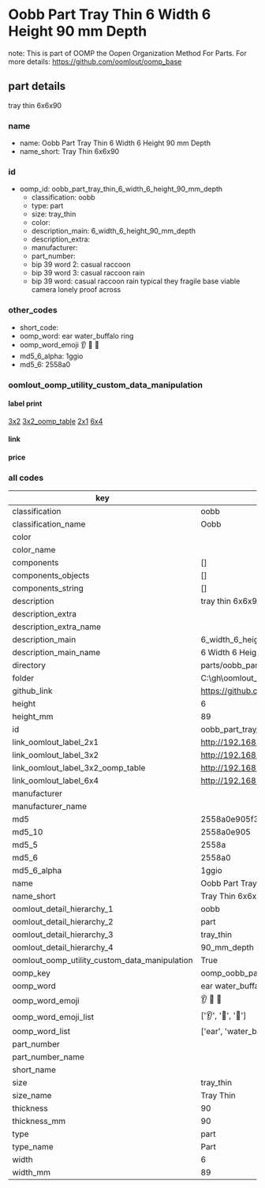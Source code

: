 # Oobb Part Tray Thin 6 Width 6 Height 90 mm Depth  

note: This is part of OOMP the Oopen Organization Method For Parts. For more details: https://github.com/oomlout/oomp_base

##  part details
  



tray thin 6x6x90



### name
* name: Oobb Part Tray Thin 6 Width 6 Height 90 mm Depth
* name_short: Tray Thin 6x6x90 
### id
* oomp_id: oobb_part_tray_thin_6_width_6_height_90_mm_depth
  * classification: oobb
  * type: part
  * size: tray_thin
  * color: 
  * description_main: 6_width_6_height_90_mm_depth
  * description_extra: 
  * manufacturer: 
  * part_number: 
  * bip 39 word 2: casual raccoon
  * bip 39 word 3: casual raccoon rain
  * bip 39 word: casual raccoon rain typical they fragile base viable camera lonely proof across

### other_codes
* short_code: 
* oomp_word: ear water_buffalo ring
* oomp_word_emoji :ear: :water_buffalo: :ring:
* md5_6_alpha: 1ggio
* md5_6: 2558a0






### oomlout_oomp_utility_custom_data_manipulation
#### label print
[3x2](http://192.168.1.245:1112/?label=oomp%201ggio)
[3x2_oomp_table](http://192.168.1.108:1112/?label=oomp%201ggio)
[2x1](http://192.168.1.242:1112/?label=oomp%201ggio)
[6x4](http://192.168.1.55:1112/?label=oomp%201ggio)    

#### link

                              

#### price







### all codes 
| key | value |  
| --- | --- |  
| classification | oobb |  
| classification_name | Oobb |  
| color |  |  
| color_name |  |  
| components | [] |  
| components_objects | [] |  
| components_string | [] |  
| description | tray thin 6x6x90 |  
| description_extra |  |  
| description_extra_name |  |  
| description_main | 6_width_6_height_90_mm_depth |  
| description_main_name | 6 Width 6 Height 90 mm Depth |  
| directory | parts/oobb_part_tray_thin_6_width_6_height_90_mm_depth |  
| folder | C:\gh\oomlout_oobb_version_4_generated_parts\parts\oobb_part_tray_thin_6_width_6_height_90_mm_depth |  
| github_link | https://github.com/oomlout/oomlout_oomp_part_src/tree/main/parts/oobb_part_tray_thin_6_width_6_height_90_mm_depth |  
| height | 6 |  
| height_mm | 89 |  
| id | oobb_part_tray_thin_6_width_6_height_90_mm_depth |  
| link_oomlout_label_2x1 | http://192.168.1.242:1112/?label=oomp%201ggio |  
| link_oomlout_label_3x2 | http://192.168.1.245:1112/?label=oomp%201ggio |  
| link_oomlout_label_3x2_oomp_table | http://192.168.1.108:1112/?label=oomp%201ggio |  
| link_oomlout_label_6x4 | http://192.168.1.55:1112/?label=oomp%201ggio |  
| manufacturer |  |  
| manufacturer_name |  |  
| md5 | 2558a0e905f3425d71f04ebf622c111d |  
| md5_10 | 2558a0e905 |  
| md5_5 | 2558a |  
| md5_6 | 2558a0 |  
| md5_6_alpha | 1ggio |  
| name | Oobb Part Tray Thin 6 Width 6 Height 90 mm Depth |  
| name_short | Tray Thin 6x6x90  |  
| oomlout_detail_hierarchy_1 | oobb |  
| oomlout_detail_hierarchy_2 | part |  
| oomlout_detail_hierarchy_3 | tray_thin |  
| oomlout_detail_hierarchy_4 | 90_mm_depth |  
| oomlout_oomp_utility_custom_data_manipulation | True |  
| oomp_key | oomp_oobb_part_tray_thin_6_width_6_height_90_mm_depth |  
| oomp_word | ear water_buffalo ring |  
| oomp_word_emoji | :ear: :water_buffalo: :ring: |  
| oomp_word_emoji_list | [':ear:', ':water_buffalo:', ':ring:'] |  
| oomp_word_list | ['ear', 'water_buffalo', 'ring'] |  
| part_number |  |  
| part_number_name |  |  
| short_name |  |  
| size | tray_thin |  
| size_name | Tray Thin |  
| thickness | 90 |  
| thickness_mm | 90 |  
| type | part |  
| type_name | Part |  
| width | 6 |  
| width_mm | 89 |  
